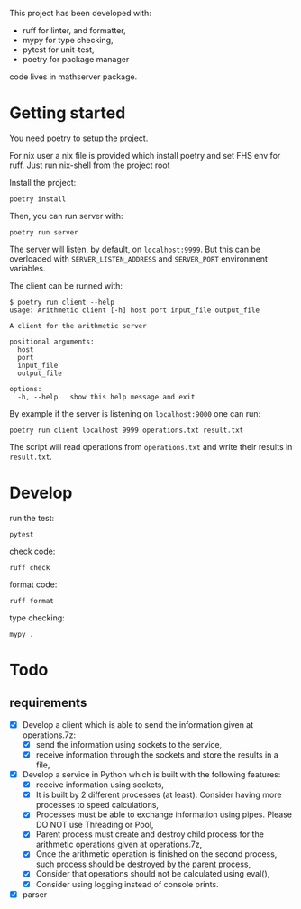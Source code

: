 
This project has been developed with:
- ruff for linter, and formatter,
- mypy for type checking,
- pytest for unit-test,
- poetry for package manager

code lives in mathserver package.

# Getting started

You need poetry to setup the project.

For nix user a nix file is provided which install poetry and set FHS env for ruff. 
Just run nix-shell from the project root

Install the project:

```
poetry install
```

Then, you can run server with:

```
poetry run server
```

The server will listen, by default, on `localhost:9999`. But this can be overloaded with
`SERVER_LISTEN_ADDRESS` and `SERVER_PORT` environment variables.

The client can be runned with:

```
$ poetry run client --help
usage: Arithmetic client [-h] host port input_file output_file

A client for the arithmetic server

positional arguments:
  host
  port
  input_file
  output_file

options:
  -h, --help   show this help message and exit
```

By example if the server is listening on `localhost:9000` one can run:

```
poetry run client localhost 9999 operations.txt result.txt
```

The script will read operations from `operations.txt` and write their results in `result.txt`.


# Develop

run the test:

```
pytest
```

check code:
```
ruff check
```

format code:

```
ruff format
```

type checking:

```
mypy .
```



# Todo

## requirements

* [x] Develop a client which is able to send the information given at operations.7z:
  - [x] send the information using sockets to the service,
  - [x] receive information through the sockets and store the results in a file,
* [x] Develop a service in Python which is built with the following features:
  - [x] receive information using sockets,
  - [x] It is built by 2 different processes (at least). Consider having more processes to speed calculations,
  - [x] Processes must be able to exchange information using pipes. Please DO NOT use Threading or Pool,
  - [x] Parent process must create and destroy child process for the arithmetic operations given at operations.7z,
  - [x] Once the arithmetic operation is finished on the second process, such process should be destroyed by the parent process,
  - [x] Consider that operations should not be calculated using eval(),
  - [x] Consider using logging instead of console prints.
* [x] parser
